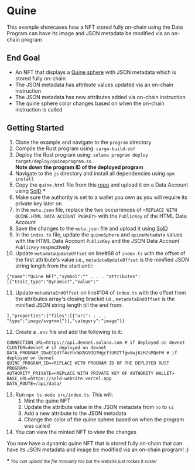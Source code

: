 # Quine

This example showcases how a NFT stored fully on-chain using the Data Program can have its image and JSON metadata be modified via an on-chain program

## End Goal

- An NFT that displays a [Quine sphere](https://github.com/nvsriram/quine) with JSON metadata which is stored fully on-chain
- The JSON metadata has attribute values updated via an on-chain instruction
- The JSON metadata has new attributes added via on-chain instruction
- The quine sphere color changes based on when the on-chain instruction is called

## Getting Started

1. Clone the example and navigate to the `program` directory
2. Compile the Rust program using: `cargo-build-sbf`
3. Deploy the Rust program using: `solana program deploy target/deploy/quineprogram.so`. <br />
   <b>Note down the program ID of the deployed program</b>
4. Navigate to the `js` directory and install all dependencies using `npm install`
5. Copy the `quine.html` file from this [repo](https://github.com/nvsriram/quine) and upload it on a Data Account using [SolD](https://sold-website.vercel.app/upload) <b>\*</b>
6. Make sure the authority is set to a wallet you own as you will require its private key later on
7. In the `meta.json` file, replace the two occurrences of `<REPLACE WITH QUINE.HTML DATA ACCOUNT PUBKEY>` with the `PublicKey` of the HTML Data Account
8. Save the changes to the `meta.json` file and upload it using [SolD](https://sold-website.vercel.app/upload)
9. In the `index.ts` file, update the `quineSphere` and `quineMetadata` values with the HTML Data Account `PublicKey` and the JSON Data Account `PublicKey` respectively
10. Update `metadataUpdateOffset` on line#68 of `index.ts` with the offset of the first attribute's value i.e., `metadataUpdateOffset` is the minified JSON string length from the start until:

```
{"name":"Quine NFT","symbol":"" . . . "attributes":[{"trait_type":"Dynamic?","value":"
```

11. Update `metadataEndOffset` on line#104 of `index.ts` with the offset from the attributes array's closing bracket i.e., `metadataEndOffset` is the minified JSON string length till the end from:

```
],"properties":{"files":[{"uri": . . . "type":"image/svg+xml"}],"category":"image"}}
```

12. Create a `.env` file and add the following to it:

```
CONNECTION_URL=https://api.devnet.solana.com # if deployed on devnet
CLUSTER=devnet # if deployed on devnet
DATA_PROGRAM_ID=ECQd7f4sYhcWX5G9DQ7Hgcf3URZTfgwVwjKzH2sMQeFW # if deployed on devnet
QUINE_PROGRAM_ID=<REPLACE WITH PROGRAM ID OF THE DEPLOYED RUST PROGRAM>
AUTHORITY_PRIVATE=<REPLACE WITH PRIVATE KEY OF AUTHORITY WALLET>
BASE_URL=https://sold-website.vercel.app
DATA_ROUTE=/api/data/
```

13. Run `npx ts-node src/index.ts`. This will:
    1. Mint the quine NFT
    2. Update the attribute value in the JSON metadata from `no` to `si`
    3. Add a new attribute to the JSON metadata
    4. Change the color of the quine sphere based on when the program was called
14. You can view the minted NFT to view the changes

You now have a dynamic quine NFT that is stored fully on-chain that can have its JSON metadata and image be modified via an on-chain program! ;)

<b>\*</b><small><i> You can upload the file manually too but the website just makes it easier </i></small>
